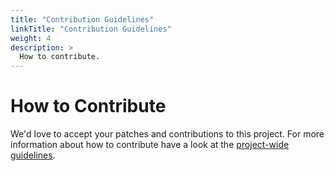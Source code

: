 ```yaml
---
title: "Contribution Guidelines"
linkTitle: "Contribution Guidelines"
weight: 4
description: >
  How to contribute.
---
```


# How to Contribute

We'd love to accept your patches and contributions to this project. 
For more information about how to contribute have a look at the [project-wide guidelines](https://github.com/sogno-platform/.github/blob/master/CONTRIBUTING.md).
